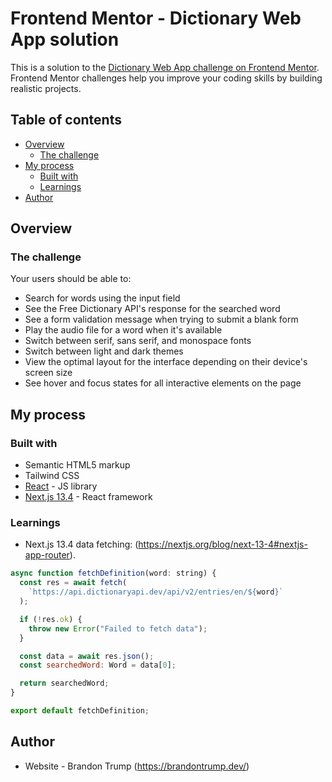 # Frontend Mentor - Dictionary Web App solution

This is a solution to the [Dictionary Web App challenge on Frontend Mentor](https://www.frontendmentor.io/challenges/dictionary-web-app-h5wwnyuKFL). Frontend Mentor challenges help you improve your coding skills by building realistic projects.

## Table of contents

- [Overview](#overview)
  - [The challenge](#the-challenge)
- [My process](#my-process)
  - [Built with](#built-with)
  - [Learnings](#learnings)
- [Author](#author)

## Overview

### The challenge

Your users should be able to:

- Search for words using the input field
- See the Free Dictionary API's response for the searched word
- See a form validation message when trying to submit a blank form
- Play the audio file for a word when it's available
- Switch between serif, sans serif, and monospace fonts
- Switch between light and dark themes
- View the optimal layout for the interface depending on their device's screen size
- See hover and focus states for all interactive elements on the page

## My process

### Built with

- Semantic HTML5 markup
- Tailwind CSS
- [React](https://reactjs.org/) - JS library
- [Next.js 13.4](https://nextjs.org/docs/getting-started) - React framework

### Learnings

- Next.js 13.4 data fetching: (https://nextjs.org/blog/next-13-4#nextjs-app-router).

```js
async function fetchDefinition(word: string) {
  const res = await fetch(
    `https://api.dictionaryapi.dev/api/v2/entries/en/${word}`
  );

  if (!res.ok) {
    throw new Error("Failed to fetch data");
  }

  const data = await res.json();
  const searchedWord: Word = data[0];

  return searchedWord;
}

export default fetchDefinition;
```

## Author

- Website - Brandon Trump (https://brandontrump.dev/)
